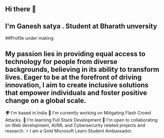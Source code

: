 ## Hi there 👋
## I'm Ganesh satya . Student at Bharath unversity
##Profile under making
## My passion lies in providing equal access to technology for people from diverse backgrounds, believing in its ability to transform lives. Eager to be at the forefront of driving innovation, I aim to create inclusive solutions that empower individuals and foster positive change on a global scale.
🌍  I'm based in India
🚀  I'm currently working on Mitigating Flash Crowd Attacks.
🧠  I'm learning Full Stack Development
🤝  I'm open to collaborating on Web development, AI/ML and Cybersecurity related projects and research.
⚡  I am a Gold Microsoft Learn Student Ambassador.
<!--
**ganeshsatya8623/ganeshsatya8623** is a ✨ _special_ ✨ repository because its `README.md` (this file) appears on your GitHub profile.

Here are some ideas to get you started:

- 🔭 I’m currently working on ...
- 🌱 I’m currently learning ...
- 👯 I’m looking to collaborate on ...
- 🤔 I’m looking for help with ...
- 💬 Ask me about ...
- 📫 How to reach me: ...
- 😄 Pronouns: ...
- ⚡ Fun fact: ...
-->
